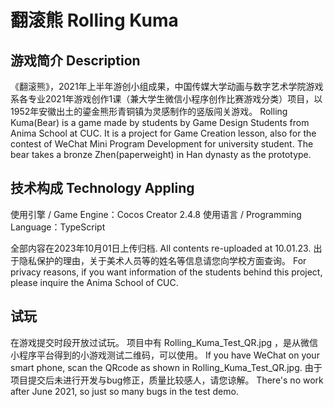 # 翻滚熊 Rolling Kuma

## 游戏简介 Description
《翻滚熊》，2021年上半年游创小组成果，中国传媒大学动画与数字艺术学院游戏系各专业2021年游戏创作1课（兼大学生微信小程序创作比赛游戏分类）项目，以1952年安徽出土的鎏金熊形青铜镇为灵感制作的竖版闯关游戏。
Rolling Kuma(Bear) is a game made by students by Game Design Students from Anima School at CUC. It is a project for Game Creation lesson, also for the contest of WeChat Mini Program Development for university student. The bear takes a bronze Zhen(paperweight) in Han dynasty as the prototype. 

## 技术构成 Technology Appling
使用引擎 / Game Engine：Cocos Creator 2.4.8
使用语言 / Programming Language：TypeScript

全部内容在2023年10月01日上传归档.
All contents re-uploaded at 10.01.23. 
出于隐私保护的理由，关于美术人员等的姓名等信息请您向学校方面查询。
For privacy reasons, if you want information of the students behind this project, please inquire the Anima School of CUC. 

## 试玩
在游戏提交时段开放过试玩。
项目中有 Rolling_Kuma_Test_QR.jpg ，是从微信小程序平台得到的小游戏测试二维码，可以使用。
If you have WeChat on your smart phone, scan the QRcode as shown in Rolling_Kuma_Test_QR.jpg. 
由于项目提交后未进行开发与bug修正，质量比较感人，请您谅解。
There's no work after June 2021, so just so many bugs in the test demo. 
